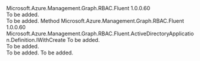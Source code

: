 <Type Name="IWithSignOnUrl" FullName="Microsoft.Azure.Management.Graph.RBAC.Fluent.ActiveDirectoryApplication.Definition.IWithSignOnUrl">
  <TypeSignature Language="C#" Value="public interface IWithSignOnUrl" />
  <TypeSignature Language="ILAsm" Value=".class public interface auto ansi abstract IWithSignOnUrl" />
  <TypeSignature Language="DocId" Value="T:Microsoft.Azure.Management.Graph.RBAC.Fluent.ActiveDirectoryApplication.Definition.IWithSignOnUrl" />
  <TypeSignature Language="VB.NET" Value="Public Interface IWithSignOnUrl" />
  <TypeSignature Language="F#" Value="type IWithSignOnUrl = interface" />
  <AssemblyInfo>
    <AssemblyName>Microsoft.Azure.Management.Graph.RBAC.Fluent</AssemblyName>
    <AssemblyVersion>1.0.0.60</AssemblyVersion>
  </AssemblyInfo>
  <Interfaces />
  <Docs>
    <summary>To be added.</summary>
    <remarks>To be added.</remarks>
  </Docs>
  <Members>
    <Member MemberName="WithSignOnUrl">
      <MemberSignature Language="C#" Value="public Microsoft.Azure.Management.Graph.RBAC.Fluent.ActiveDirectoryApplication.Definition.IWithCreate WithSignOnUrl (string signOnUrl);" />
      <MemberSignature Language="ILAsm" Value=".method public hidebysig newslot virtual instance class Microsoft.Azure.Management.Graph.RBAC.Fluent.ActiveDirectoryApplication.Definition.IWithCreate WithSignOnUrl(string signOnUrl) cil managed" />
      <MemberSignature Language="DocId" Value="M:Microsoft.Azure.Management.Graph.RBAC.Fluent.ActiveDirectoryApplication.Definition.IWithSignOnUrl.WithSignOnUrl(System.String)" />
      <MemberSignature Language="VB.NET" Value="Public Function WithSignOnUrl (signOnUrl As String) As IWithCreate" />
      <MemberSignature Language="F#" Value="abstract member WithSignOnUrl : string -&gt; Microsoft.Azure.Management.Graph.RBAC.Fluent.ActiveDirectoryApplication.Definition.IWithCreate" Usage="iWithSignOnUrl.WithSignOnUrl signOnUrl" />
      <MemberType>Method</MemberType>
      <AssemblyInfo>
        <AssemblyName>Microsoft.Azure.Management.Graph.RBAC.Fluent</AssemblyName>
        <AssemblyVersion>1.0.0.60</AssemblyVersion>
      </AssemblyInfo>
      <ReturnValue>
        <ReturnType>Microsoft.Azure.Management.Graph.RBAC.Fluent.ActiveDirectoryApplication.Definition.IWithCreate</ReturnType>
      </ReturnValue>
      <Parameters>
        <Parameter Name="signOnUrl" Type="System.String" />
      </Parameters>
      <Docs>
        <param name="signOnUrl">To be added.</param>
        <summary>To be added.</summary>
        <returns>To be added.</returns>
        <remarks>To be added.</remarks>
      </Docs>
    </Member>
  </Members>
</Type>